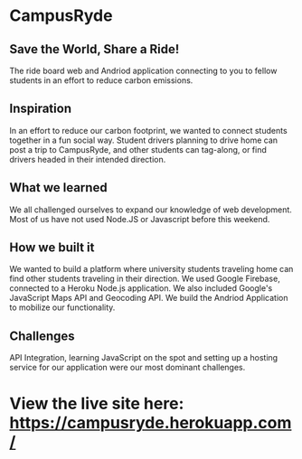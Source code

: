 # CampusRyde
## Save the World, Share a Ride!
The ride board web and Andriod application connecting to you to fellow students in an effort to reduce carbon emissions.

## Inspiration
In an effort to reduce our carbon footprint, we wanted to connect students together in a fun social way. Student drivers planning to drive home can post a trip to CampusRyde, and other students can tag-along, or find drivers headed in their intended direction.

## What we learned
We all challenged ourselves to expand our knowledge of web development. Most of us have not used Node.JS or Javascript before this weekend. 

## How we built it
We wanted to build a platform where university students traveling home can find other students traveling in their direction. We used Google Firebase, connected to a Heroku Node.js application. We also included Google's JavaScript Maps API and Geocoding API. We build the Andriod Application to mobilize our functionality.

## Challenges
API Integration,  learning JavaScript on the spot and setting up a hosting service for our application were our most dominant challenges. 

# View the live site here: https://campusryde.herokuapp.com/

